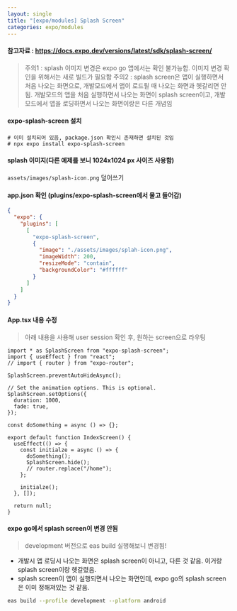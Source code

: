 ```yaml
---
layout: single
title: "[expo/modules] Splash Screen"
categories: expo/modules
---
```


#### 참고자료 : https://docs.expo.dev/versions/latest/sdk/splash-screen/

> 주의1 : splash 이미지 변경은 expo go 앱에서는 확인 불가능함. 이미지 변경 확인을 위해서는 새로 빌드가 필요함
> 주의2 : splash screen은 앱이 실행하면서 처음 나오는 화면으로, 개발모드에서 앱이 로드될 때 나오는 화면과 헷갈리면 안됨. 개발모드의 앱을 처음 실행하면서 나오는 화면이 splash screen이고, 개발모드에서 앱을 로딩하면서 나오는 화면이랑은 다른 개념임

#### expo-splash-screen 설치

```
# 이미 설치되어 있음, package.json 확인시 존재하면 설치된 것임
# npx expo install expo-splash-screen
```

#### splash 이미지(다른 예제를 보니 1024x1024 px 사이즈 사용함)

`assets/images/splash-icon.png` 덮어쓰기

#### app.json 확인 (plugins/expo-splash-screen에서 물고 들어감)

```json
{
  "expo": {
    "plugins": [
      [
        "expo-splash-screen",
        {
          "image": "./assets/images/splah-icon.png",
          "imageWidth": 200,
          "resizeMode": "contain",
          "backgroundColor": "#ffffff"
        }
      ]
    ]
  }
}
```

#### App.tsx 내용 수정

> 아래 내용을 사용해 user session 확인 후, 원하는 screen으로 라우팅

```
import * as SplashScreen from "expo-splash-screen";
import { useEffect } from "react";
// import { router } from "expo-router";

SplashScreen.preventAutoHideAsync();

// Set the animation options. This is optional.
SplashScreen.setOptions({
  duration: 1000,
  fade: true,
});

const doSomething = async () => {};

export default function IndexScreen() {
  useEffect(() => {
    const initialze = async () => {
      doSomething();
      SplashScreen.hide();
      // router.replace("/home");
    };

    initialze();
  }, []);

  return null;
}
```

#### expo go에서 splash screen이 변경 안됨

> development 버전으로 eas build 실행해보니 변경됨!

- 개발시 앱 로딩시 나오는 화면은 splash screen이 아니고, 다른 것 같음. 이거랑 splash screen이랑 헷갈렸음.
- splash screen이 앱이 실행되면서 나오는 화면인데, expo go의 splash screen은 이미 정해져있는 것 같음.

```bash
eas build --profile development --platform android
```
